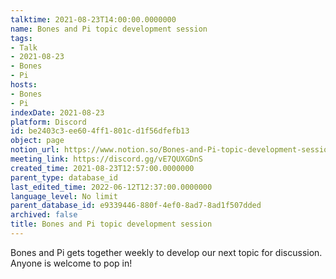 ```yaml
---
talktime: 2021-08-23T14:00:00.0000000
name: Bones and Pi topic development session
tags:
- Talk
- 2021-08-23
- Bones
- Pi
hosts:
- Bones
- Pi
indexDate: 2021-08-23
platform: Discord
id: be2403c3-ee60-4ff1-801c-d1f56dfefb13
object: page
notion_url: https://www.notion.so/Bones-and-Pi-topic-development-session-be2403c3ee604ff1801cd1f56dfefb13
meeting_link: https://discord.gg/vE7QUXGDnS
created_time: 2021-08-23T12:57:00.0000000
parent_type: database_id
last_edited_time: 2022-06-12T12:37:00.0000000
language_level: No limit
parent_database_id: e9339446-880f-4ef0-8ad7-8ad1f507dded
archived: false
title: Bones and Pi topic development session
---
```


Bones and Pi gets together weekly to develop our next topic for discussion.
Anyone is welcome to pop in!










